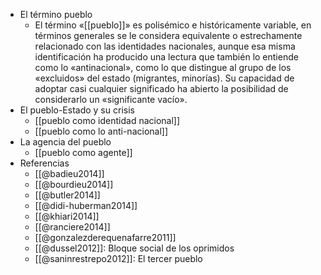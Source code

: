 - El término pueblo
    - El término «[[pueblo]]» es polisémico e históricamente variable, en términos generales se le considera equivalente o estrechamente relacionado con las identidades nacionales, aunque esa misma identificación ha producido una lectura que también lo entiende como lo «antinacional», como lo que distingue al grupo de los «excluidos» del estado (migrantes, minorías). Su capacidad de adoptar casi cualquier significado ha abierto la posibilidad de considerarlo un «significante vacío».
- El pueblo-Estado y su crisis
    - [[pueblo como identidad nacional]]
    - [[pueblo como lo anti-nacional]]
- La agencia del pueblo
    - [[pueblo como agente]]
- Referencias
    - [[@badieu2014]]
    - [[@bourdieu2014]]
    - [[@butler2014]]
    - [[@didi-huberman2014]]
    - [[@khiari2014]]
    - [[@ranciere2014]]
    - [[@gonzalezderequenafarre2011]]
    - [[@dussel2012]]: Bloque social de los oprimidos
    - [[@saninrestrepo2012]]: El tercer pueblo
